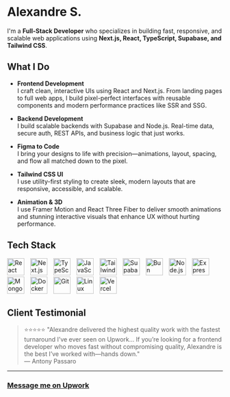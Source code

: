 # Alexandre S.

I'm a **Full-Stack Developer** who specializes in building fast, responsive, and scalable web applications using **Next.js, React, TypeScript, Supabase, and Tailwind CSS**.

## What I Do

- **Frontend Development**  
  I craft clean, interactive UIs using React and Next.js. From landing pages to full web apps, I build pixel-perfect interfaces with reusable components and modern performance practices like SSR and SSG.

- **Backend Development**  
  I build scalable backends with Supabase and Node.js. Real-time data, secure auth, REST APIs, and business logic that just works.

- **Figma to Code**  
  I bring your designs to life with precision—animations, layout, spacing, and flow all matched down to the pixel.

- **Tailwind CSS UI**  
  I use utility-first styling to create sleek, modern layouts that are responsive, accessible, and scalable.

- **Animation & 3D**  
  I use Framer Motion and React Three Fiber to deliver smooth animations and stunning interactive visuals that enhance UX without hurting performance.

## Tech Stack

<p align="left">
  <!-- Frontend -->
  <img src="https://cdn.jsdelivr.net/gh/devicons/devicon/icons/react/react-original.svg" alt="React" width="40" height="40" style="margin-right:10px;" />
  <img src="https://cdn.jsdelivr.net/gh/devicons/devicon/icons/nextjs/nextjs-original.svg" alt="Next.js" width="40" height="40" style="margin-right:10px;" />
  <img src="https://cdn.jsdelivr.net/gh/devicons/devicon/icons/typescript/typescript-original.svg" alt="TypeScript" width="40" height="40" style="margin-right:10px;" />
  <img src="https://cdn.jsdelivr.net/gh/devicons/devicon/icons/javascript/javascript-original.svg" alt="JavaScript" width="40" height="40" style="margin-right:10px;" />
  <img src="https://cdn.jsdelivr.net/gh/devicons/devicon/icons/tailwindcss/tailwindcss-original.svg" alt="Tailwind CSS" width="40" height="40" style="margin-right:10px;" />

  <!-- Backend -->
  <img src="https://cdn.jsdelivr.net/gh/devicons/devicon/icons/supabase/supabase-original.svg" alt="Supabase" width="40" height="40" style="margin-right:10px;" />
    <img src="https://cdn.jsdelivr.net/gh/devicons/devicon/icons/bun/bun-original.svg" alt="Bun" width="40" height="40" style="margin-right:10px;" />
  <img src="https://cdn.jsdelivr.net/gh/devicons/devicon/icons/nodejs/nodejs-original.svg" alt="Node.js" width="40" height="40" style="margin-right:10px;" />
  <img src="https://cdn.jsdelivr.net/gh/devicons/devicon/icons/express/express-original.svg" alt="Express.js" width="40" height="40" style="margin-right:10px;" />
  <img src="https://cdn.jsdelivr.net/gh/devicons/devicon/icons/mongodb/mongodb-original.svg" alt="MongoDB" width="40" height="40" style="margin-right:10px;" />

  <!-- Tools -->
  <img src="https://cdn.jsdelivr.net/gh/devicons/devicon/icons/docker/docker-original.svg" alt="Docker" width="40" height="40" style="margin-right:10px;" />
  <img src="https://cdn.jsdelivr.net/gh/devicons/devicon/icons/git/git-original.svg" alt="Git" width="40" height="40" style="margin-right:10px;" />
  <img src="https://cdn.jsdelivr.net/gh/devicons/devicon/icons/linux/linux-original.svg" alt="Linux" width="40" height="40" style="margin-right:10px;" />
  <img src="https://cdn.jsdelivr.net/gh/devicons/devicon/icons/vercel/vercel-original.svg" alt="Vercel" width="40" height="40" style="margin-right:10px;" />
</p>



## Client Testimonial

> ⭐⭐⭐⭐⭐ "Alexandre delivered the highest quality work with the fastest turnaround I’ve ever seen on Upwork... If you’re looking for a frontend developer who moves fast without compromising quality, Alexandre is the best I’ve worked with—hands down."  
> — Antony Passaro

---

### [Message me on Upwork](https://www.upwork.com/freelancers/~0195eb183890e51fb1)
